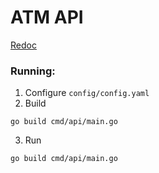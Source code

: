 # ATM API

[Redoc](REDOC.md)

### Running:
1. Configure `config/config.yaml`
2. Build
```
go build cmd/api/main.go
```
3. Run
```
go build cmd/api/main.go
```